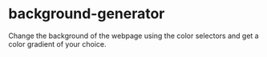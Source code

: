 # background-generator

Change the background of the webpage using the color selectors and get a color gradient of your choice.
